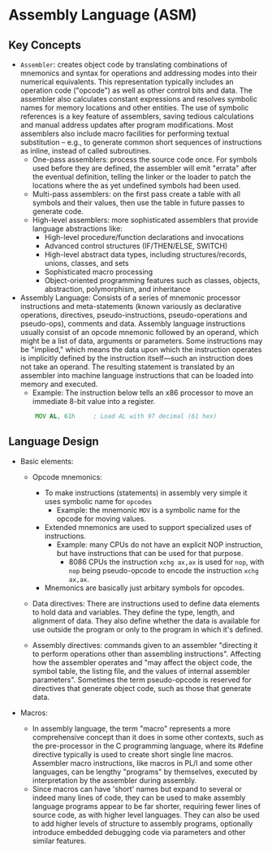 Assembly Language (ASM)
===

Key Concepts
---
* `Assembler`: creates object code by translating combinations of mnemonics and syntax for operations and addressing modes into their numerical equivalents. This representation typically includes an operation code ("opcode") as well as other control bits and data. The assembler also calculates constant expressions and resolves symbolic names for memory locations and other entities. The use of symbolic references is a key feature of assemblers, saving tedious calculations and manual address updates after program modifications. Most assemblers also include macro facilities for performing textual substitution – e.g., to generate common short sequences of instructions as inline, instead of called subroutines.
    * One-pass assemblers: process the source code once.  For symbols used before they are defined, the assembler will emit "errata" after the eventual definition, telling the linker or the loader to patch the locations where the as yet undefined symbols had been used.
    * Multi-pass assemblers: on the first pass create a table with all symbols and their values, then use the table in future passes to generate code.
    * High-level assemblers: more sophisticated assemblers that provide language abstractions like:
        * High-level procedure/function declarations and invocations
        * Advanced control structures (IF/THEN/ELSE, SWITCH)
        * High-level abstract data types, including structures/records, unions, classes, and sets
        * Sophisticated macro processing 
        * Object-oriented programming features such as classes, objects, abstraction, polymorphism, and inheritance
* Assembly Language: Consists of a series of mnemonic processor instructions and meta-statements (known variously as declarative operations, directives, pseudo-instructions, pseudo-operations and pseudo-ops), comments and data. Assembly language instructions usually consist of an opcode mnemonic followed by an operand, which might be a list of data, arguments or parameters. Some instructions may be "implied," which means the data upon which the instruction operates is implicitly defined by the instruction itself—such an instruction does not take an operand. The resulting statement is translated by an assembler into machine language instructions that can be loaded into memory and executed.
    * Example: The instruction below tells an x86 processor to move an immediate 8-bit value into a register.
    ```asm
        MOV AL, 61h     ; Load AL with 97 decimal (61 hex)
    ```

Language Design
---

* Basic elements:
    * Opcode mnemonics:
        * To make instructions (statements) in assembly very simple it uses symbolic name for `opcodes`
            * Example: the mnemonic `MOV` is a symbolic name for the opcode for moving values.
        * Extended mnemonics are used to support specialized uses of instructions.
            * Example: many CPUs do not have an explicit NOP instruction, but have instructions that can be used for that purpose.
                * 8086 CPUs the instruction `xchg ax,ax` is used for `nop`, with `nop` being pseudo-opcode to encode the instruction `xchg ax,ax`.
        * Mnemonics are basically just arbitary symbols for opcodes.
    
    * Data directives: There are instructions used to define data elements to hold data and variables. They define the type, length, and alignment of data. They also define whether the data is available for use outside the program or only to the program in which it's defined.
    
    * Assembly directives: commands given to an assembler "directing it to perform operations other than assembling instructions". Affecting how the assembler operates and "may affect the object code, the symbol table, the listing file, and the values of internal assembler parameters". Sometimes the term pseudo-opcode is reserved for directives that generate object code, such as those that generate data.

* Macros:
    * In assembly language, the term "macro" represents a more comprehensive concept than it does in some other contexts, such as the pre-processor in the C programming language, where its #define directive typically is used to create short single line macros. Assembler macro instructions, like macros in PL/I and some other languages, can be lengthy "programs" by themselves, executed by interpretation by the assembler during assembly. 
    * Since macros can have 'short' names but expand to several or indeed many lines of code, they can be used to make assembly language programs appear to be far shorter, requiring fewer lines of source code, as with higher level languages. They can also be used to add higher levels of structure to assembly programs, optionally introduce embedded debugging code via parameters and other similar features. 

